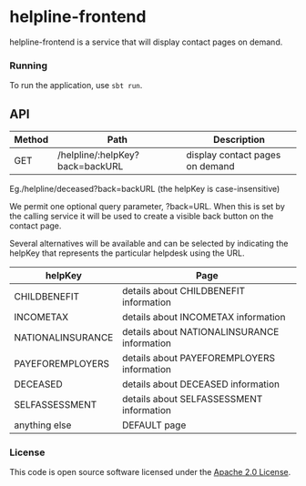 
# helpline-frontend

helpline-frontend is a service that will display contact pages on demand.

### Running
To run the application, use `sbt run`. 

## API

| Method | Path                                        | Description                                      |
|--------|---------------------------------------------|--------------------------------------------------|
| GET    | /helpline/:helpKey?back=backURL             | display contact pages on demand                  |

Eg./helpline/deceased?back=backURL (the helpKey is case-insensitive)

We permit one optional query parameter, ?back=URL. When this is set by the calling service it will be used to create a visible back button on the contact page.

Several alternatives will be available and can be selected by indicating the helpKey that represents the particular helpdesk using the URL.

| helpKey              | Page                                         |
|----------------------|----------------------------------------------|
| CHILDBENEFIT         | details about CHILDBENEFIT information       |
| INCOMETAX            | details about INCOMETAX information          |
| NATIONALINSURANCE    | details about NATIONALINSURANCE information  |
| PAYEFOREMPLOYERS     | details about PAYEFOREMPLOYERS information   |
| DECEASED             | details about DECEASED information           |
| SELFASSESSMENT       | details about SELFASSESSMENT information     |
| anything else        | DEFAULT page                                 |


### License

This code is open source software licensed under the [Apache 2.0 License]("http://www.apache.org/licenses/LICENSE-2.0.html").
